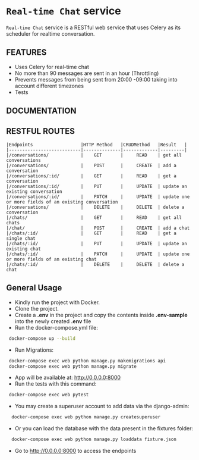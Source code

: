 # `Real-time Chat` service

`Real-time Chat` service is a RESTful web service that uses Celery as its scheduler for realtime conversation.

## FEATURES
* Uses Celery for real-time chat
* No more than 90 messages are sent in an hour (Throttling)
* Prevents messages from being sent from 20:00 -09:00 taking into account different timezones
* Tests

## DOCUMENTATION


## RESTFUL ROUTES

```text
|Endpoints                  |HTTP Method   |CRUDMethod   |Result   |
|---------------------------|--------------|-------------|---------|
|/conversations/            |    GET       |     READ    | get all conversations
|/conversations/            |    POST      |     CREATE  | add a conversation
|/conversations/:id/        |    GET       |     READ    | get a conversation
|/conversations/:id/        |    PUT       |     UPDATE  | update an existing conversation
|/conversations/:id/        |    PATCH     |     UPDATE  | update one or more fields of an existing conversation
|/conversations/            |    DELETE    |     DELETE  | delete a conversation
|/chats/                    |    GET       |     READ    | get all chats
|/chat/                     |    POST      |     CREATE  | add a chat
|/chats/:id/                |    GET       |     READ    | get a single chat
|/chats/:id/                |    PUT       |     UPDATE  | update an existing chat
|/chats/:id/                |    PATCH     |     UPDATE  | update one or more fields of an existing chat
|/chats/:id/                |    DELETE    |     DELETE  | delete a chat
```

## General Usage

* Kindly run the project with Docker. 
* Clone the project.
* Create a **.env** in the project and copy the contents inside **.env-sample** into the newly
created **.env** file
* Run the docker-compose.yml file:
```bash
 docker-compose up --build
```
* Run Migrations:
```bash
 docker-compose exec web python manage.py makemigrations api
 docker-compose exec web python manage.py migrate
```
* App will be available at: http://0.0.0.0:8000
* Run the tests with this command:
```bash
 docker-compose exec web pytest
```
* You may create a superuser account to add data via the django-admin:
```bash
  docker-compose exec web python manage.py createsuperuser
```
* Or you can load the database with the data present in the fixtures folder:
```bash
  docker-compose exec web python manage.py loaddata fixture.json
```
* Go to http://0.0.0.0:8000 to access the endpoints
